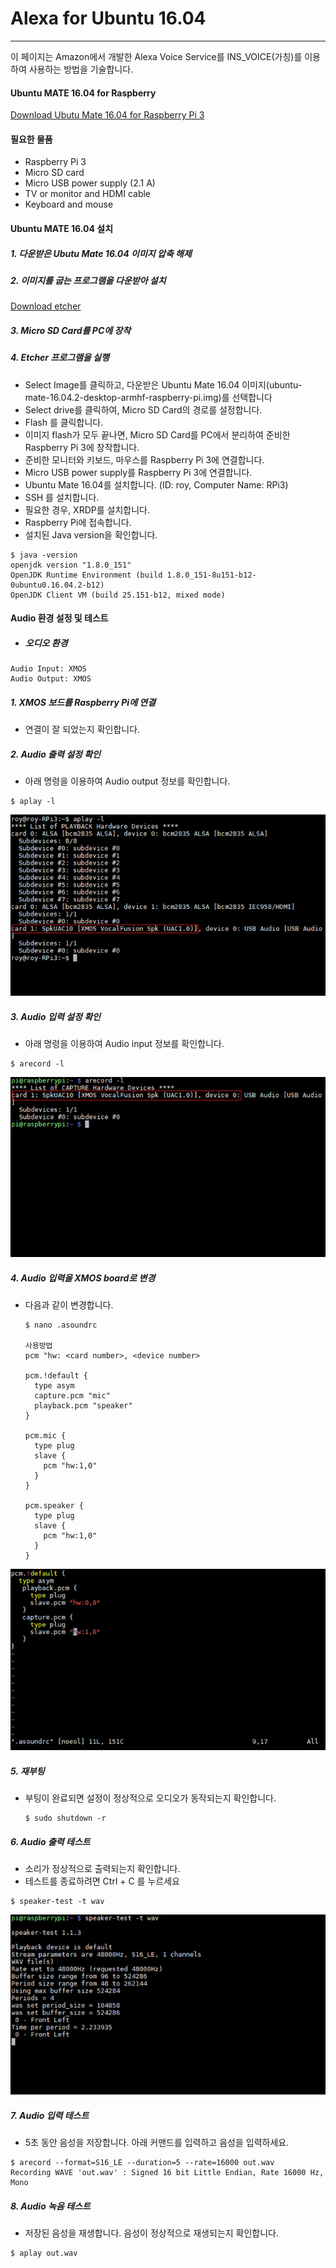 # Alexa for Ubuntu 16.04

---

이 페이지는 Amazon에서 개발한 Alexa Voice Service를 INS\_VOICE\(가칭\)를 이용하여 사용하는 방법을 기술합니다.

#### Ubuntu MATE 16.04 for Raspberry 
[Download Ubutu Mate 16.04 for Raspberry Pi 3](https://ubuntu-mate.org/download/)

#### 필요한 물품
- Raspberry Pi 3
- Micro SD card
- Micro USB power supply \(2.1 A\)
- TV or monitor and HDMI cable
- Keyboard and mouse

#### Ubuntu MATE 16.04 설치

##### 1. 다운받은 Ubutu Mate 16.04 이미지 압축 해제

##### 2. 이미지를 굽는 프로그램을 다운받아 설치
[Download etcher](https://etcher.io/)

##### 3. Micro SD Card를 PC에 장착

##### 4. Etcher 프로그램을 실행
- Select Image를 클릭하고, 다운받은 Ubuntu Mate 16.04 이미지\(ubuntu-mate-16.04.2-desktop-armhf-raspberry-pi.img\)를 선택합니다
- Select drive를 클릭하여, Micro SD Card의 경로를 설정합니다.
- Flash 를 클릭합니다.
- 이미지 flash가 모두 끝나면, Micro SD Card를 PC에서 분리하여 준비한 Raspberry Pi 3에 창작합니다.
- 준비한 모니터와 키보드, 마우스를 Raspberry Pi 3에 연결합니다.
- Micro USB power supply를 Raspberry Pi 3에 연결합니다.
- Ubuntu Mate 16.04를 설치합니다. \(ID: roy, Computer Name: RPi3\)
- SSH 를 설치합니다.
- 필요한 경우, XRDP를 설치합니다.
- Raspberry Pi에 접속합니다.
- 설치된 Java version을 확인합니다.
```
$ java -version
openjdk version "1.8.0_151"
OpenJDK Runtime Environment (build 1.8.0_151-8u151-b12-0ubuntu0.16.04.2-b12)
OpenJDK Client VM (build 25.151-b12, mixed mode)
```

#### Audio 환경 설정 및 테스트
- ##### 오디오 환경
```
Audio Input: XMOS  
Audio Output: XMOS  
```

##### 1. XMOS 보드를 Raspberry Pi에 연결
- 연결이 잘 되었는지 확인합니다.

##### 2. Audio 출력 설정 확인
- 아래 명령을 이용하여 Audio output 정보를 확인합니다.
```
$ aplay -l
```
![](/assets/raspbian_audio_step_1_xmos.png)

##### 3. Audio 입력 설정 확인
- 아래 명령을 이용하여 Audio input 정보를 확인합니다.
```
$ arecord -l
```
![](/assets/raspbian_audio_step_2.jpg)

##### 4. Audio 입력을 XMOS board로 변경
- 다음과 같이 변경합니다.  
  ```
  $ nano .asoundrc
  
  사용방법
  pcm "hw: <card number>, <device number>
  
  pcm.!default {
    type asym
    capture.pcm "mic"
    playback.pcm "speaker"
  }
  
  pcm.mic {
    type plug
    slave {
      pcm "hw:1,0"
    }
  }
  
  pcm.speaker {
    type plug
    slave {
      pcm "hw:1,0"
    }
  }
  ```
![](/assets/raspbian_audio_step_3_xmos.png)

##### 5. 재부팅
- 부팅이 완료되면 설정이 정상적으로 오디오가 동작되는지 확인합니다.
  ```
  $ sudo shutdown -r
  ```
  
##### 6. Audio 출력 테스트
- 소리가 정상적으로 출력되는지 확인합니다.
- 테스트를 종료하려면 Ctrl + C 를 누르세요
```
$ speaker-test -t wav
```
![](/assets/raspbian_audio_step_4.jpg)

##### 7. Audio 입력 테스트
- 5초 동안 음성을 저장합니다. 아래 커맨드를 입력하고 음성을 입력하세요.
```
$ arecord --format=S16_LE --duration=5 --rate=16000 out.wav
Recording WAVE 'out.wav' : Signed 16 bit Little Endian, Rate 16000 Hz, Mono
```
##### 8. Audio 녹음 테스트
- 저장된 음성을 재생합니다. 음성이 정상적으로 재생되는지 확인합니다.
```
$ aplay out.wav
```




